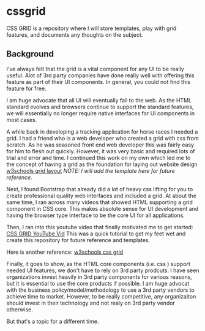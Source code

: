 # cssgrid
CSS GRID is a repository where I will store templates, play with grid features, and documents any thoughts on the subject.

## Background

I've always felt that the grid is a vital component for any UI to be really useful.
Alot of 3rd party companies have done really well with offering this feature as part
of their UI components.  In general, you could not find this feature for free.

I am huge advocate that all UI will eventually fall to the web.  As the HTML standard
evolves and browsers continue to support the standard features, we will essentially
no longer require native interfaces for UI components in most cases.

A while back in developing a tracking application for horse races I needed a grid.  I had
a friend who is a web developer who created a grid with css from scratch.  As he was seasoned
front end web developer this was fairly easy for him to flesh out quickly.  However, it 
was very basic and required lots of trial and error and time.  I continued this work on
my own which led me to the concept of having a grid as the foundation for laying out
website design [w3schools grid layout](https://www.w3schools.com/css/css_rwd_grid.asp)
*NOTE: I will add the template here for future reference.*

Next, I found Bootstrap that already did a lot of heavy css lifting for you to create professional
quality web interfaces and included a grid.  At about the same time, I ran across many videos that showed
HTML supporting a grid component in CSS core.  This makes absolute sense for UI development
and having the browser type interface to be the core UI for all applications.  

Then, I ran into this youtube video that finally motivated me to get started: [CSS GRID YouTube Vid](https://www.youtube.com/watch?v=HgwCeNVPlo0)
This was a quick tutorial to get my feet wet and create this repository for future reference
and templates.

Here is another reference: [w3schools css grid](https://www.w3schools.com/css/css_grid.asp)

Finally, it goes to show, as the HTML core components (i.e. css ) support needed UI features, we
don't have to rely on 3rd party prodcuts.  I have seen organizations invest heavily
in 3rd party components for various reasons, but it is essential to use the core products if
possible.  I am huge advocat with the business policy/model/methodology to use a 3rd party
vendors to achieve time to market.  However, to be really competitive, any organizaiton should 
invest in their technology and not realy on 3rd party vendor otherwise. 

But that's a topic for a different time.
